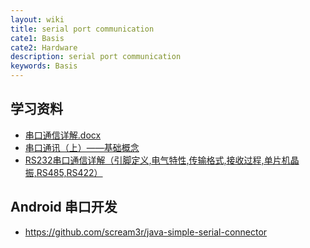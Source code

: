 ```yaml
---
layout: wiki
title: serial port communication
cate1: Basis
cate2: Hardware
description: serial port communication
keywords: Basis
---
```


## 学习资料

* [串口通信详解.docx](https://github.com/mzlogin/skill-tree/files/1506065/default.docx)
* [串口通讯（上）——基础概念](https://zhuanlan.zhihu.com/p/24858971)
* [RS232串口通信详解（引脚定义,电气特性,传输格式,接收过程,单片机晶振,RS485,RS422）](https://mp.weixin.qq.com/s?src=11&timestamp=1511787648&ver=540&signature=447m9pXutEhwJkChHOP*hJ6GgfUVvyMjJIekSFrK4oaOXSSviyWVTQ4uV0o-iwcH1cwh9ZEC3qyYPfh8P7ZacAC3b4eYoUhZFjYeaavgf78q*-K3quu8WT6mYLnnVelg&new=1)

## Android 串口开发

* <https://github.com/scream3r/java-simple-serial-connector>
